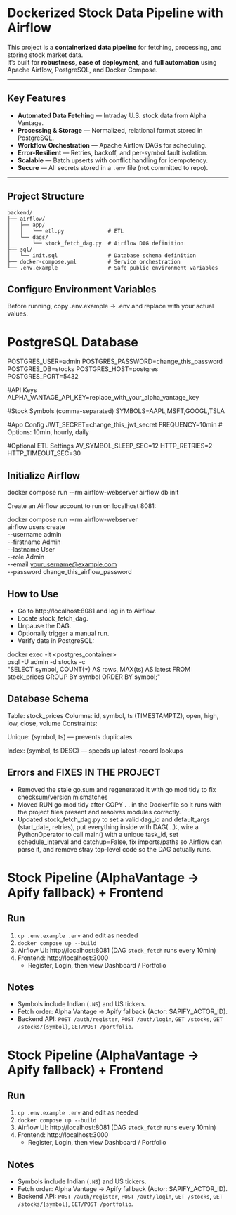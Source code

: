 #  Dockerized Stock Data Pipeline with Airflow

This project is a **containerized data pipeline** for fetching, processing, and storing stock market data.  
It’s built for **robustness**, **ease of deployment**, and **full automation** using Apache Airflow, PostgreSQL, and Docker Compose.

---

##  Key Features

- **Automated Data Fetching** — Intraday U.S. stock data from Alpha Vantage.
- **Processing & Storage** — Normalized, relational format stored in PostgreSQL.
- **Workflow Orchestration** — Apache Airflow DAGs for scheduling.
- **Error-Resilient** — Retries, backoff, and per-symbol fault isolation.
- **Scalable** — Batch upserts with conflict handling for idempotency.
- **Secure** — All secrets stored in a `.env` file (not committed to repo).

---

## Project Structure
```plaintext
backend/
├── airflow/
│   ├── app/
│   │   └── etl.py              # ETL
│   └── dags/
│       └── stock_fetch_dag.py  # Airflow DAG definition
├── sql/
│   └── init.sql                # Database schema definition
├── docker-compose.yml          # Service orchestration
└── .env.example                # Safe public environment variables
```

## Configure Environment Variables

Before running, copy .env.example → .env and replace with your actual values.

# PostgreSQL Database

POSTGRES_USER=admin
POSTGRES_PASSWORD=change_this_password
POSTGRES_DB=stocks
POSTGRES_HOST=postgres
POSTGRES_PORT=5432

#API Keys
ALPHA_VANTAGE_API_KEY=replace_with_your_alpha_vantage_key

#Stock Symbols (comma-separated)
SYMBOLS=AAPL,MSFT,GOOGL,TSLA

#App Config
JWT_SECRET=change_this_jwt_secret
FREQUENCY=10min  # Options: 10min, hourly, daily

#Optional ETL Settings
AV_SYMBOL_SLEEP_SEC=12
HTTP_RETRIES=2
HTTP_TIMEOUT_SEC=30


## Initialize Airflow
docker compose run --rm airflow-webserver airflow db init

Create an Airflow account to run on localhost 8081:

docker compose run --rm airflow-webserver \
  airflow users create \
  --username admin \
  --firstname Admin \
  --lastname User \
  --role Admin \
  --email yourusername@example.com \
  --password change_this_airflow_password

## How to Use
- Go to http://localhost:8081 and log in to Airflow.
- Locate stock_fetch_dag.
- Unpause the DAG.
- Optionally trigger a manual run.
- Verify data in PostgreSQL:


docker exec -it <postgres_container> \
  psql -U admin -d stocks -c \
  "SELECT symbol, COUNT(*) AS rows, MAX(ts) AS latest
   FROM stock_prices
   GROUP BY symbol
   ORDER BY symbol;"

## Database Schema

Table: stock_prices
Columns: id, symbol, ts (TIMESTAMPTZ), open, high, low, close, volume
Constraints:

Unique: (symbol, ts) — prevents duplicates

Index: (symbol, ts DESC) — speeds up latest-record lookups

## Errors and FIXES IN THE PROJECT
- Removed the stale go.sum and regenerated it with go mod tidy to fix checksum/version mismatches
- Moved RUN go mod tidy after COPY . . in the Dockerfile so it runs with the project files present and resolves modules correctly.
- Updated stock_fetch_dag.py to set a valid dag_id and default_args (start_date, retries), put everything inside with DAG(...):, wire a PythonOperator to call main() with a unique task_id, set schedule_interval and catchup=False, fix imports/paths so Airflow can parse it, and remove stray top-level code so the DAG actually runs.




# Stock Pipeline (AlphaVantage → Apify fallback) + Frontend

## Run
1) `cp .env.example .env` and edit as needed  
2) `docker compose up --build`  
3) Airflow UI: http://localhost:8081 (DAG `stock_fetch` runs every 10min)  
4) Frontend: http://localhost:3000  
   - Register, Login, then view Dashboard / Portfolio

## Notes
- Symbols include Indian (`.NS`) and US tickers.
- Fetch order: Alpha Vantage → Apify fallback (Actor: $APIFY_ACTOR_ID).
- Backend API: `POST /auth/register`, `POST /auth/login`, `GET /stocks`, `GET /stocks/{symbol}`, `GET/POST /portfolio`.

# Stock Pipeline (AlphaVantage → Apify fallback) + Frontend


## Run
1) `cp .env.example .env` and edit as needed  
2) `docker compose up --build`  
3) Airflow UI: http://localhost:8081 (DAG `stock_fetch` runs every 10min)  
4) Frontend: http://localhost:3000  
   - Register, Login, then view Dashboard / Portfolio
     

## Notes
- Symbols include Indian (`.NS`) and US tickers.
- Fetch order: Alpha Vantage → Apify fallback (Actor: $APIFY_ACTOR_ID).
- Backend API: `POST /auth/register`, `POST /auth/login`, `GET /stocks`, `GET /stocks/{symbol}`, `GET/POST /portfolio`.

